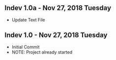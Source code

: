 ## Indev 1.0a - Nov 27, 2018 Tuesday
- Update Text File

## Indev 1.0 - Nov 27, 2018 Tuesday
- Initial Commit
- NOTE: Project already started
